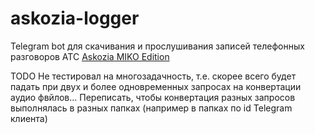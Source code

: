 # askozia-logger
Telegram bot для скачивания и прослушивания записей телефонных разговоров АТС [Askozia MIKO Edition](https://www.askozia.ru/)



TODO
Не тестировал на многозадачность, т.е. скорее всего будет падать при двух и более одновременных запросах на конвертации аудио фвйлов...
Переписать, чтобы конвертация разных запросов выполнялась в разных папках (например в папках по id Telegram клиента)

